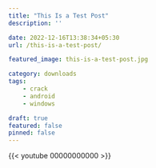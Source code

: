 ```yaml
---
title: "This Is a Test Post"
description: ''

date: 2022-12-16T13:38:34+05:30
url: /this-is-a-test-post/

featured_image: this-is-a-test-post.jpg

category: downloads
tags:
    - crack
    - android
    - windows

draft: true
featured: false
pinned: false
---
```



















{{< youtube 00000000000 >}}